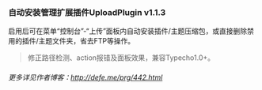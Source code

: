 ### 自动安装管理扩展插件UploadPlugin v1.1.3

启用后可在菜单“控制台”-“上传”面板内自动安装插件/主题压缩包，或直接删除禁用的插件/主题文件夹，省去FTP等操作。

 > 修正路径检测、action报错及面板效果，兼容Typecho1.0+。

###### 更多详见作者博客：http://defe.me/prg/442.html